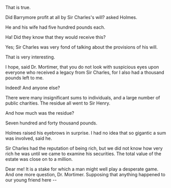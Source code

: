 That is true.

Did Barrymore profit at all by Sir Charles's will? asked Holmes.

He and his wife had five hundred pounds each.

Ha! Did they know that they would receive this?

Yes; Sir Charles was very fond of talking about the provisions of his
will.

That is very interesting.

I hope, said Dr. Mortimer, that you do not look with suspicious
eyes upon everyone who received a legacy from Sir Charles, for I also
had a thousand pounds left to me.

Indeed! And anyone else?

There were many insignificant sums to individuals, and a large number
of public charities. The residue all went to Sir Henry.

And how much was the residue?

Seven hundred and forty thousand pounds.

Holmes raised his eyebrows in surprise. I had no idea that so gigantic
a sum was involved, said he.

Sir Charles had the reputation of being rich, but we did not know how
very rich he was until we came to examine his securities. The total
value of the estate was close on to a million.

Dear me! It is a stake for which a man might well play a desperate
game. And one more question, Dr. Mortimer. Supposing that anything
happened to our young friend here -- 
